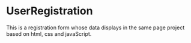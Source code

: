 # UserRegistration
This is a  registration form whose data displays in the same page project based on html, css and javaScript.
